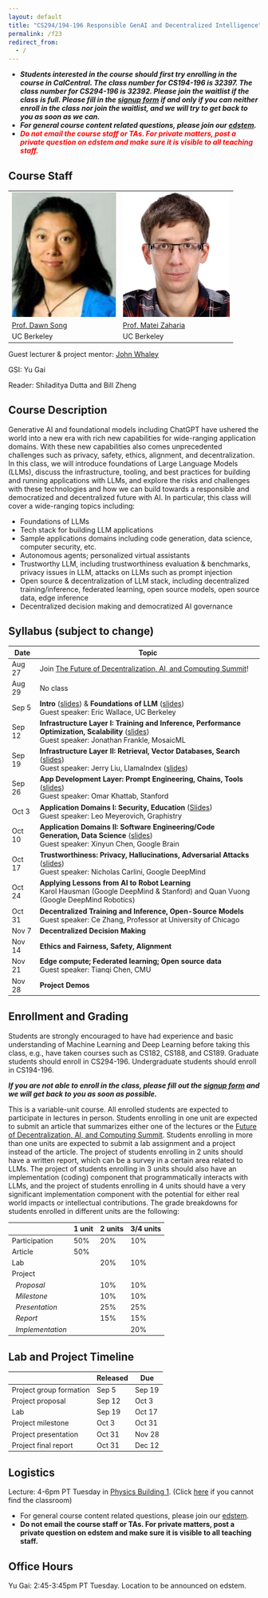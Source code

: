 ```yaml
---
layout: default
title: "CS294/194-196 Responsible GenAI and Decentralized Intelligence"
permalink: /f23
redirect_from:
  - /
---
```


<!-- # Responsible GenAI and Decentralized Intelligence -->

<!-- # CS294/194-196:  Special Topics on Science and Technology of Decentralization and Decentralized Intelligence -->

- ***Students interested in the course should first try enrolling in the course in CalCentral. The class number for CS194-196 is 32397. The class number for CS294-196 is 32392. Please join the waitlist if the class is full. Please fill in the <a href="https://forms.gle/i7d4rryctc3JN4cC9">signup form</a> if and only if you can neither enroll in the class nor join the waitlist, and we will try to get back to you as soon as we can.***
- ***For general course content related questions, please join our [edstem](https://edstem.org/us/courses/41945/discussion/).***
- ***<span style="color:red">Do not email the course staff or TAs. For private matters, post a private question on edstem and make sure it is visible to all teaching staff.</span>***

## Course Staff
<!-- Instructors: <a href="https://people.eecs.berkeley.edu/~dawnsong/">Prof. Dawn Song</a> and <a href="https://people.eecs.berkeley.edu/~matei/">Prof. Matei Zaharia</a> -->

<table>
<tbody>
<tr>
<td><img src="assets/dawn1.jpg" height=250/></td>
<td><img src="assets/matei.jpg" height=250/></td>
</tr>
<tr>
<td><a href="https://people.eecs.berkeley.edu/~dawnsong/">Prof. Dawn Song</a></td>
<td><a href="https://people.eecs.berkeley.edu/~matei/">Prof. Matei Zaharia</a></td>
<tr>
<td>UC Berkeley</td>
<td>UC Berkeley</td>
</tr>
</tr>
</tbody>
</table>

Guest lecturer & project mentor: <a href="https://suif.stanford.edu/~jwhaley/">John Whaley</a>

GSI: Yu Gai

Reader: Shiladitya Dutta and Bill Zheng

## Course Description
Generative AI and foundational models including ChatGPT have ushered the world into a new era with rich new capabilities for wide-ranging application domains. With these new capabilities also comes unprecedented challenges such as privacy, safety, ethics, alignment, and decentralization. In this class, we will introduce foundations of Large Language Models (LLMs), discuss the infrastructure, tooling, and best practices for building and running applications with LLMs, and explore the risks and challenges with these technologies and how we can build towards a responsible and democratized and decentralized future with AI. In particular, this class will cover a wide-ranging topics including:
- Foundations of LLMs
- Tech stack for building LLM applications
- Sample applications domains including code generation, data science, computer security, etc.
- Autonomous agents; personalized virtual assistants
- Trustworthy LLM, including trustworthiness evaluation & benchmarks, privacy issues in LLM, attacks on LLMs such as prompt injection
- Open source & decentralization of LLM stack, including decentralized training/inference, federated learning, open source models, open source data, edge inference
- Decentralized decision making and democratized AI governance

## Syllabus (subject to change)

| Date   | Topic                                                                                 |
|--------|---------------------------------------------------------------------------------------|
| Aug 27 | Join <a href="https://rdi.berkeley.edu/events/decentralizationaisummit">The Future of Decentralization, AI, and Computing Summit</a>! |
| Aug 29 | No class                                                                              |
| Sep 5  | <strong>Intro</strong> (<a href="assets/intro-cs294-196-f23.pptx.pdf">slides</a>) & <strong>Foundations of LLM</strong> (<a href="assets/CS294-Lecture-1.pdf">slides</a>) <br> Guest speaker: Eric Wallace, UC Berkeley|
| Sep 12 | <strong>Infrastructure Layer I: Training and Inference, Performance Optimization, Scalability</strong> (<a href="assets/CS294-Lecture-2.pdf">slides</a>) <br> Guest speaker: Jonathan Frankle, MosaicML |
| Sep 19 | <strong>Infrastructure Layer II: Retrieval, Vector Databases, Search</strong> (<a href="assets/CS294-Lecture-3.pdf">slides</a>) <br> Guest speaker: Jerry Liu, LlamaIndex (<a href="assets/CS294-Lecture-3_1.pdf">slides</a>) |
| Sep 26 | <strong>App Development Layer: Prompt Engineering, Chains, Tools</strong> (<a href="assets/CS294-Lecture-4.pdf">slides</a>) <br> Guest speaker: Omar Khattab, Stanford |
| Oct 3  | <strong>Application Domains I: Security, Education</strong> (<a href="assets/CS294-Lecture-5.pdf">Slides</a>) <br> Guest speaker: Leo Meyerovich, Graphistry |
| Oct 10 | <strong>Application Domains II: Software Engineering/Code Generation, Data Science</strong> (<a href="assets/LLM_codegen_lecture.pdf">slides</a>)<br> Guest speaker: Xinyun Chen, Google Brain |
| Oct 17 | <strong>Trustworthiness: Privacy, Hallucinations, Adversarial Attacks</strong> (<a href="assets/berkeley_llm_security.pdf">slides</a>) <br> Guest speaker: Nicholas Carlini, Google DeepMind |
| Oct 24 | <strong>Applying Lessons from AI to Robot Learning</strong> <br> Karol Hausman (Google DeepMind & Stanford) and Quan Vuong (Google DeepMind Robotics) |
| Oct 31 | <strong>Decentralized Training and Inference, Open-Source Models</strong> <br> Guest speaker: Ce Zhang, Professor at University of Chicago |
| Nov 7  | <strong>Decentralized Decision Making</strong> |
| Nov 14 | <strong>Ethics and Fairness, Safety, Alignment</strong> |
| Nov 21 | <strong>Edge compute; Federated learning; Open source data</strong> <br> Guest speaker: Tianqi Chen, CMU |
| Nov 28 | <strong>Project Demos</strong> |

<!-- ## Meet the Speakers
TBA
 -->

## Enrollment and Grading
Students are strongly encouraged to have had experience and basic understanding of Machine Learning and Deep Learning before taking this class, e.g., have taken courses such as CS182, CS188, and CS189.
Graduate students should enroll in CS294-196. Undergraduate students should enroll in CS194-196.

***If you are not able to enroll in the class, please fill out the <a href="https://forms.gle/i7d4rryctc3JN4cC9">signup form</a> and we will get back to you as soon as possible.***

This is a variable-unit course.
All enrolled students are expected to participate in lectures in person.
Students enrolling in one unit are expected to submit an article that summarizes either one of the lectures or the <a href="https://rdi.berkeley.edu/events/sbcberkeley">Future of Decentralization, AI, and Computing Summit</a>.
Students enrolling in more than one units are expected to submit a lab assignment and a project instead of the article.
The project of students enrolling in 2 units should have a written report, which can be a survey in a certain area related to LLMs.
The project of students enrolling in 3 units should also have an implementation (coding) component that programmatically interacts with LLMs, and the project of students enrolling in 4 units should have a very significant implementation component with the potential for either real world impacts or intellectual contributions.
The grade breakdowns for students enrolled in different units are the following:

|                              | 1 unit | 2 units | 3/4 units |
|------------------------------|--------|---------|-----------|
| Participation                | 50%    | 20%     | 10%       |
| Article                      | 50%    |         |           |
| Lab                          |        | 20%     | 10%       |
| Project                      |        |         |           |
| &nbsp;&nbsp;*Proposal*       |        | 10%     | 10%       |
| &nbsp;&nbsp;*Milestone*      |        | 10%     | 10%       |
| &nbsp;&nbsp;*Presentation*   |        | 25%     | 25%       |
| &nbsp;&nbsp;*Report*         |        | 15%     | 15%       |
| &nbsp;&nbsp;*Implementation* |        |         | 20%       |

## Lab and Project Timeline

|                         | Released | Due    |
|-------------------------|----------|--------|
| Project group formation | Sep 5    | Sep 19 |
| Project proposal        | Sep 12   | Oct 3  |
| Lab                     | Sep 19   | Oct 17 |
| Project milestone       | Oct 3    | Oct 31 |
| Project presentation    | Oct 31   | Nov 28 |
| Project final report    | Oct 31   | Dec 12 |

## Logistics
Lecture: 4-6pm PT Tuesday in <a href="https://rtl.berkeley.edu/classroom-database/physics-0001">Physics Building 1</a>. (Click <a href="https://www.reddit.com/r/berkeley/comments/p8w9ih/physics_building_1_vs_2_vs_3_vs_4/">here</a> if you cannot find the classroom)

<!-- To get future announcements about the course and guest lectures, please join <a href="https://groups.google.com/g/berkeley-rdi">the mailing list</a>. -->

- For general course content related questions, please join our [edstem](https://edstem.org/us/courses/41945/discussion/).
- <b>Do not email the course staff or TAs. For private matters, post a private question on edstem and make sure it is visible to all teaching staff.</b>

## Office Hours
Yu Gai: 2:45-3:45pm PT Tuesday. Location to be announced on edstem.
